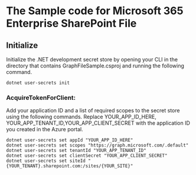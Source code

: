 
# The Sample code for Microsoft 365 Enterprise SharePoint File

## Initialize
Initialize the .NET development secret store by opening your CLI in the directory that contains GraphFileSample.csproj and running the following command.
```
dotnet user-secrets init
```
### AcquireTokenForClient:
Add your application ID and a list of required scopes to the secret store using the following commands. Replace YOUR_APP_ID_HERE, YOUR_APP_TENANT_ID,YOUR_APP_CLIENT_SECRET with the application ID you created in the Azure portal.
```
dotnet user-secrets set appId "YOUR_APP_ID_HERE"
dotnet user-secrets set scopes "https://graph.microsoft.com/.default"
dotnet user-secrets set tenantId "YOUR_APP_TENANT_ID"
dotnet user-secrets set clientSecret "YOUR_APP_CLIENT_SECRET"
dotnet user-secrets set siteId "{YOUR_TENANT}.sharepoint.com:/sites/{YOUR_SITE}"
```
